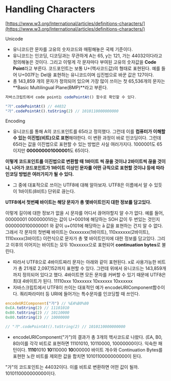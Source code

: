 # Handling Characters

[https://www.w3.org/International/articles/definitions-characters/](https://www.w3.org/International/articles/definitions-characters/)

Unicode

- 유니코드란 문자를 고유의 숫자코드와 매핑해놓은 국제 기준이다.
- 유니코드는 인코딩, 디코딩과는 무관하게 A는 65, y는 121, 가는 44032이다라고 정의해놓은 것이다. 그리고 이렇게 각 문자마다 부여된 고유의 숫자값을 **Code Point**라고 부른다. 코드포인트는 보통  U+(헥사코드값)의 형태로 표현된다. 예를 들어 U+007F는 Del을 표현하는 유니코드이며 십진법으로 바꾼 값은 127이다.
- 총 143,859 개의 문자가 정의되어 있으며 가장 많이 쓰이는 첫 65,536개의 문자는 **Basic Multilingual Plane(BMP)**라고 부른다.

```jsx
자바스크립트에서 code point는 codePointAt() 함수로 확인할 수 있다.

"가".codePointAt() // 44032
"가".codePointAt().toString(2) // 1010110000000000

```

Encoding

- 유니코드를 통해 A의 코드포인트를 65라고 정의했다. 그런데 이를 **컴퓨터가 이해할 수 있는 이진법(비트)으로 표현**해야한다. 이 변환 과정이 바로 인코딩이다. 그런데 65라는 값을 이진법으로 표현할 수 있는 방법은 사실 여러가지다. 1000001도 65이지만 **000000001000001**도 65이다. 

**이렇게 코드포인트를 이진법으로 변환할 때 1바이트 씩 끊을 것이냐 2바이트씩 끊을 것이냐, 나아가 코드포인트가 1바이트 이상인 문자를 어떤 규칙으로 표현할 것이냐 등에 따라 인코딩 방법은 여러가지가 될 수 있다.**
- 그 중에 대표적으로 쓰이는 UTF8에 대해 알아보자. UTF8은 이름에서 알 수 있듯이 1바이트(8비트) 단위로 끊는다. 

**UTF8에서 첫번째 바이트는 해당 문자가 총 몇바이트인지 대한 정보를 담고있다.** 

이렇게 길이에 대한 정보가 없을 시 문자를 어디서 끊어야할지 알 수가 없다.
예를 들어, 00000001 00000001라는 값이 U+0001에 해당하는 SOH 값이 두 번있는 것인지 0000000100000001 와 같이 u+0101에 해당하는 ā 값을 표현하는 건지 알 수 없다. 
그래서 각 문자의 첫번째 바이트는 0xxxxxxx(1바이트), 110xxxxxx(2바이트), 1110xxxx(3바이트) 이런식으로 문자가 총 몇 바이트인지에 대한 정보를 담고있다. 그리고 이후의 이어지는 바이트는 모두 10xxxxxx으로 표현되어 **continuation bytes**로 불린다.
- 따라서 UTF8으로 4바이트짜리 문자는 아래와 같이 표현된다. x로 사용가능한 비트가 총 21개로 2,097,152까지 표현할 수 있다. 그런데 위에서 유니코드는 143,859개까지 정의되어 있다고 했다. 4바이트면 모든 문자를 커버할 수 있기 때문에 UTF8은 최대 4바이트가 된다.
11110xxx 10xxxxxx 10xxxxxx 10xxxxxx
- 자바스크립트에서 UTF8이 쓰이는 대표적인 예가 encodeURIComponent함수이다. 쿼리파라미터 등 URI에 들어가는 특수문자를 인코딩할 때 쓰인다.

```jsx
encodeURIComponent("가") // %EA%B0%80
0xEA.toString(2) // 11101010
0xB0.toString(2) // 10110000
0x80.toString(2) // 10000000

// "가".codePointAt().toString(2) // 1010110000000000
```

- encodeURIComponent("가")의 결과가 총 3개의 헥사코드로 나왔다. (EA, B0, 80)이를 각각 비트로 표현하면 11101010, 10110000, 10000000이다. 익숙한 패턴이다.
**1110**1010 **10**110000 **10**000000
바이트 개수와 Continuation Bytes를 표현한 노란 비트를 제외한 값을 합치면
1010110000000000이 된다.

"가"의 코드포인트는 44032이다. 이를 비트로 변환하면 어떤 값이 될까. 1010110000000000이다.

